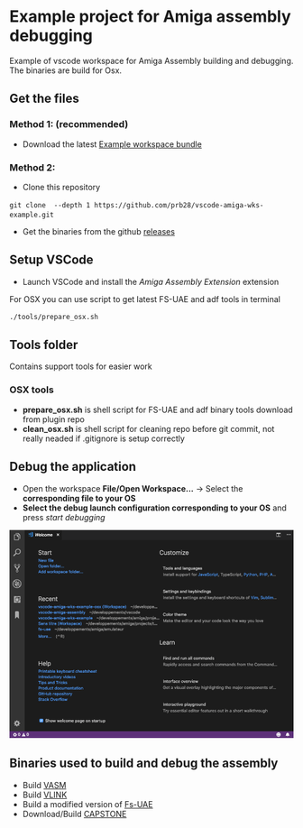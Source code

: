 # Example project for Amiga assembly debugging
Example of vscode workspace for Amiga Assembly building and debugging.
The binaries are build for Osx.

## Get the files
### Method 1: (recommended)
- Download the latest [Example workspace bundle](https://github.com/prb28/vscode-amiga-wks-example/releases/download/0.9/vscode-amiga-wks-example.zip)

### Method 2:
- Clone this repository

 `git clone  --depth 1 https://github.com/prb28/vscode-amiga-wks-example.git`

- Get the binaries from the github [releases](https://github.com/prb28/vscode-amiga-assembly/releases)

## Setup VSCode
- Launch VSCode and install the *Amiga Assembly Extension* extension

For OSX you can use script to get latest FS-UAE and adf tools in terminal
```bash
./tools/prepare_osx.sh
```

## Tools folder
Contains support tools for easier work

### OSX tools
- **prepare_osx.sh** is shell script for FS-UAE and adf binary tools download from plugin repo
- **clean_osx.sh** is shell script for cleaning repo before git commit, not really neaded if .gitignore is setup correctly

## Debug the application
- Open the workspace **File/Open Workspace...** -> Select the **corresponding file to your OS**
- **Select the debug launch configuration corresponding to your OS** and press *start debugging*

![Debug example](images/debug.gif)


## Binaries used to build and debug the assembly
- Build [VASM](http://sun.hasenbraten.de/vasm/index.php?view=main)
- Build [VLINK](http://sun.hasenbraten.de/vlink/index.php?view=main)
- Build a modified version of [Fs-UAE](https://github.com/prb28/fs-uae)
- Download/Build [CAPSTONE](http://www.capstone-engine.org/download.html)

